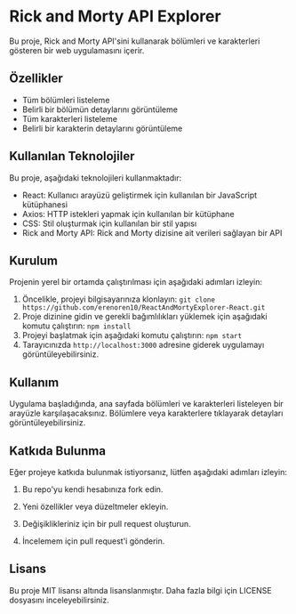 # Rick and Morty API Explorer

Bu proje, Rick and Morty API'sini kullanarak bölümleri ve karakterleri gösteren bir web uygulamasını içerir.

## Özellikler

- Tüm bölümleri listeleme
- Belirli bir bölümün detaylarını görüntüleme
- Tüm karakterleri listeleme
- Belirli bir karakterin detaylarını görüntüleme

## Kullanılan Teknolojiler

Bu proje, aşağıdaki teknolojileri kullanmaktadır:

- React: Kullanıcı arayüzü geliştirmek için kullanılan bir JavaScript kütüphanesi
- Axios: HTTP istekleri yapmak için kullanılan bir kütüphane
- CSS: Stil oluşturmak için kullanılan bir stil yapısı
- Rick and Morty API: Rick and Morty dizisine ait verileri sağlayan bir API

## Kurulum

Projenin yerel bir ortamda çalıştırılması için aşağıdaki adımları izleyin:

1. Öncelikle, projeyi bilgisayarınıza klonlayın: `git clone https://github.com/erenoren10/ReactAndMortyExplorer-React.git`  
2. Proje dizinine gidin ve gerekli bağımlılıkları yüklemek için aşağıdaki komutu çalıştırın: `npm install` 
3. Projeyi başlatmak için aşağıdaki komutu çalıştırın: `npm start` 
4. Tarayıcınızda `http://localhost:3000` adresine giderek uygulamayı görüntüleyebilirsiniz.

## Kullanım

Uygulama başladığında, ana sayfada bölümleri ve karakterleri listeleyen bir arayüzle karşılaşacaksınız. Bölümlere veya karakterlere tıklayarak detayları görüntüleyebilirsiniz.

## Katkıda Bulunma

Eğer projeye katkıda bulunmak istiyorsanız, lütfen aşağıdaki adımları izleyin:

1. Bu repo'yu kendi hesabınıza fork edin.

2. Yeni özellikler veya düzeltmeler ekleyin.

3. Değişiklikleriniz için bir pull request oluşturun.

4. İncelemem için pull request'i gönderin.

## Lisans

Bu proje MIT lisansı altında lisanslanmıştır. Daha fazla bilgi için LICENSE dosyasını inceleyebilirsiniz.


